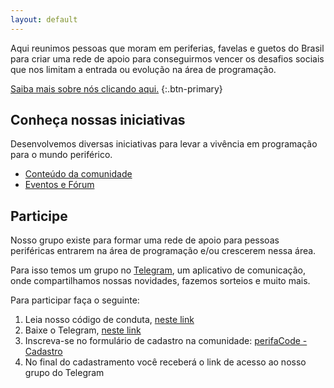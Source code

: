 ```yaml
---
layout: default
---
```


Aqui reunimos pessoas que moram em periferias, favelas e guetos do Brasil para criar uma rede de apoio para conseguirmos vencer os desafios sociais que nos limitam a entrada ou evolução na área de programação.

[Saiba mais sobre nós clicando aqui.](/sobre)
{:.btn-primary}

## Conheça nossas iniciativas

Desenvolvemos diversas iniciativas para levar a vivência em programação para o mundo periférico.

- [Conteúdo da comunidade](https://www.youtube.com/c/perifaCode)
- [Eventos e Fórum](https://forum.perifacode.com/)

## Participe

Nosso grupo existe para formar uma rede de apoio para pessoas periféricas entrarem na área de programação e/ou crescerem nessa área.

Para isso temos um grupo no [Telegram](https://canaltech.com.br/apps/o-que-e-telegram), um aplicativo de comunicação, onde compartilhamos nossas novidades, fazemos sorteios e muito mais.

Para participar faça o seguinte:

1. Leia nosso código de conduta, [neste link](/COC)
1. Baixe o Telegram, [neste link](https://telegram.org/)
1. Inscreva-se no formulário de cadastro na comunidade: [perifaCode - Cadastro](http://bit.ly/cadastro-perifacode)
1. No final do cadastramento você receberá o link de acesso ao nosso grupo do Telegram

<!-- ## Coordenação da comunidade

Alexandre
Andressa Neves: @AndressaCPNeves
Carla Vieira: @carlaprvieira
Guilherme Vieira: @gitlherme
Junior Rocha: @rotchajunior
Luís Ângelo: @luisangelorjr
Kassia Tulio
William Oliveira: @w_oliveiras 

Caso você queira entrar em contato para parcerias ou denúncias: contato@perifacode.com

## Iniciativas que apoiamos

Existem projetos extremamente maneiros que acreditamos que você deveria conhecer:

Logos das comunidades que apoiamos
-->
